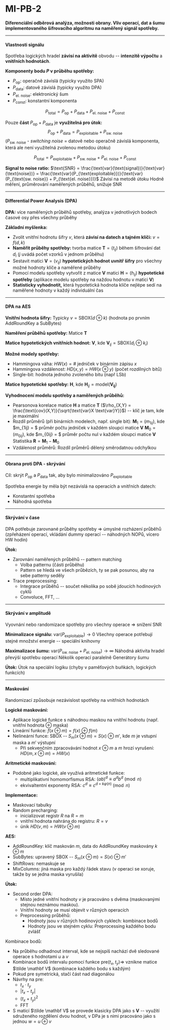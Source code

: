 # MI-PB-2
**Diferenciální odběrová analýza, možnosti obrany. Vliv operací, dat a šumu implementovaného šifrovacího algoritmu na naměřený signál spotřeby.**

---

#### Vlastnosti signálu

Spotřeba logických hradel **závisí na aktivitě** obvodu -- **intenzitě výpočtu** a **vnitřních hodnotách**.

**Komponenty bodu $P$ v průběhu spotřeby:**
* $P_{\text{op}}$: operačně závislá (typicky využito SPA)
* $P_{\text{data}}$: datově závislá (typicky využito DPA)
* $P_{\text{el. noise}}$: elektronický šum
* $P_{\text{const}}$: konstantní komponenta

$$
P_{\text{total}} = P_{\text{op}} + P_{\text{data}} + P_{\text{el. noise}} + P_{\text{const}}
$$

Pouze **část** $P_{\text{op}} + P_{\text{data}}$ je **využitelná pro útok:**
$$
P_{\text{op}} + P_{\text{data}} = P_{\text{exploitable}} + P_{\text{sw. noise}}
$$
($P_{\text{sw. noise}}$ - *switching noise* = datově nebo operačně závislá komponenta, která ale není využitelná zvolenou metodou útoku)

$$
P_{\text{total}} = P_{\text{exploitable}} + P_{\text{sw. noise}} + P_{\text{el. noise}} + P_{\text{const}}
$$

**Signal to noise ratio:** 
$\text{SNR} = \frac{\text{var}(\text{signal})}{\text{var}(\text{noise})} = \frac{\text{var}(P_{\text{exploitable}})}{\text{var}(P_{\text{sw. noise}} + P_{\text{el. noise}})}$
Závisí na metodě útoku
Hodně měření, průměrování naměřených průběhů, snižuje $\text{SNR}$

---

#### Differential Power Analysis (DPA)

**DPA:** více naměřených průběhů spotřeby, analýza v jednotlivých bodech časové osy přes všechny průběhy

**Základní myšlenka:**
* Zvolit vnitřní hodnotu šifry $v$, která **závisí na datech a tajném klíči:** $v = f(d,k)$
* **Naměřit průběhy spotřeby:** tvorba matice  $\mathbf T = (t_{ij})$ během šifrování dat $d_i$ ($j$ uvádá počet vzorků v jednom průběhu)
* Sestavit matici $\mathbf V = (v_{ij})$ **hypotetických hodnot uvnitř šifry** pro všechny možné hodnoty klíče a naměřené průběhy
* Pomocí modelu spotřeby vytvořit z matice $\mathbf V$ matici $\mathbf H = (h_{ij})$ **hypotetické spotřeby** (aplikace modelu spotřeby na naždou hodnotu v matici $\mathbf V$)
* **Statisticky vyhodnotit,** která hypotetická hodnota klíče nejlépe sedí na naměřené hodnoty v každý individuální čas

--- 

#### DPA na AES

**Vnitřní hodnota šifry:** 
Typicky $v = \text{SBOX}(d \oplus k)$ (hodnota po prvním AddRoundKey a SubBytes)

**Naměření průběhů spotřeby:** 
Matice $\mathbf T$

**Matice hypotetických vnitřních hodnot:** 
$\mathbf V$, kde $\mathbf V_{ij} = \text{SBOX}(d_i \oplus k_i)$

**Možné modely spotřeby:** 
* Hammingova váha: $HW(x) = \# \text{ jedniček v binárním zápisu } x$
* Hammingova vzdálenost: $HD(x,y) = HW(x \oplus y)$ (počet rozdílných bitů)
* Single-bit: hodnota jednoho zvoleného bitu (např LSb)

**Matice hypotetické spotřeby:**
$\mathbf H$, kde $\mathbf H_{ij} = \text{model}(\mathbf {V_{ij}})$

**Vyhodnocení modelu spotřeby a naměřených průběhů:**
* Pearsonova korelace matice $\mathbf H$ a matice $\mathbf T$ ($\rho_{X,Y} = \frac{\text{cov}(X,Y)}{\sqrt{\text{var}X \text{var}Y}}$) -- klíč je tam, kde je maximální
* Rozdíl průměrů (při binárních modelech, např. single bit): 
$\mathbf M_1 = (m_{1ij})$, kde $m_{1ij} = $ průměr počtu jedniček v každém sloupci matice $\mathbf V$
$\mathbf M_0 = (m_{0ij})$, kde $m_{0ij} = $ průměr počtu nul v každém sloupci matice $\mathbf V$
Statistika $\mathbf R = \mathbf M_1 - \mathbf M_0$
* Vzdálenost průměrů: Rozdíl průměrů dělený směrodatnou odchylkou

---

#### Obrana proti DPA - skrývání
Cíl: skrýt $P_{\text{op}}$ a $P_{\text{data}}$ tak, aby bylo minimalizováno $P_{\text{exploitable}}$

Spotřeba energie by měla být nezávislá na operacích a vnitřních datech:
* Konstantní spotřeba
* Náhodná spotřeba

---

#### Skrývání v čase
DPA potřebuje zarovnané průběhy spotřeby $\Rightarrow$ úmyslné rozházení průběhů (zpřeházení operací, vkládání dummy operací -- náhodných NOPů, vícero HW hodin)

**Útok:** 
* Zarovnání naměřených průběhů -- pattern matching
    * Volba patternu (části průběhu)
    * Pattern se hledá ve všech průbězích, ty se pak posunou, aby na sebe patterny seděly
* Trace preprocessing:
    * Integrace průběhů -- součet několika po sobě jdoucích hodinových cyklů
    * Convoluce, FFT, ...
---

#### Skrývání v amplitudě

Vyovnání nebo randomizace spotřeby pro všechny operace $\Rightarrow$ snížení $\text{SNR}$

**Minimalizace signálu:** 
$\text{var}(P_{\text{exploitable}}) \rightarrow 0$
Všechny operace potřebují stejné množství energie -- speciální knihovny

**Maximalizace šumu:** 
$\text{var}(P_{\text{sw. noise}} + P_{\text{el. noise}}) \rightarrow \infty$
Náhodná aktivita hradel převýší spotřebu operací
Několik operací paralelně
Generátory šumu

**Útok:**
Útok na speciální logiku (chyby v paměťových buňkách, logických funkcích)

---

#### Maskování
Randomizací způsobuje nezávislost spotřeby na vnitřních hodnotách

**Logické maskování:**
* Aplikace logické funkce s náhodnou maskou na vnitřní hodnotu (např. vnitřní hodnota $\oplus$ maska)
* Lineární funkce: $f(x \oplus m) = f(x) \oplus f(m)$
* Nelineární funce: SBOX -- $S_m(x \oplus m) = S(x) \oplus m'$, kde $m$ je vstupní maska a $m'$ výstupní
    * Při sekvenčním zpracovávání hodnot $x \oplus m$ a $m$ hrozí vyrušení: $HD(m, x \oplus m) = HW(x)$


**Aritmetické maskování:**
* Podobné jako logické, ale využívá aritmetické funkce:
    * multiplikativní homomorfismus RSA: $(ab)^d \equiv a^db^d \pmod n$
    * ekvivaltentní exponenty RSA: $c^d \equiv c^{d + k\varphi(n)} \pmod n$

**Implementace:**
* Maskovací tabulky
* Random precharging:
    * inicializovat registr $R$ na $R=m$
    * vnitřní hodnota nahrána do registru: $R = v$
    * únik $HD(v,m) = HW(v \oplus m)$

**AES:**
* AddRoundKey: klíč maskován $m$, data do AddRoundKey maskovány $k\oplus m$
* SubBytes: upravený SBOX -- $S_m(x \oplus m) = S(x) \oplus m'$
* ShiftRows: nemaskuje se
* MixColumns: jiná maska pro každý řádek stavu (v operaci se xoruje, takže by se jedna maska vyrušila)

**Útok:**
* Second order DPA: 
    * Místo jedné vnitřní hodnoty $v$ je pracováno s dvěma (maskovanými stejnou neznámou maskou).
    * Vnitřní hodnoty se musí objevit v různých operacích
    * Preprocessing průběhů:
        * Hodnoty jsou v různých hodinových cyklech: kombinace bodů
        * Hodnoty jsou ve stejném cyklu: Preprocessing každého bodu zvlášť

Kombinace bodů:
* Na průběhu odhadnout interval, kde se nejspíš nachází dvě sledované operace s hodnotami $u$ a $v$
* Kombinace bodů intervalu pomocí funkce $\text{pre}(t_x, t_y) \Rightarrow$ vznikne matice $\tilde \mathbf V$ (kombinace každého bodu s každým)
* Pokud $\text{pre}$ symetrická, stačí část nad diagonálou
* Návrhy na $\text{pre}$:
    * $t_x \cdot t_y$
    * $|t_x - t_y|$
    * $(t_x + t_y)^2$
    * FFT
* S maticí $\tilde \mathbf V$ se provede klasicky DPA jako s $\mathbf V$ -- využití sdruženého rozdělení dvou hodnot, v DPa je s nimi pracováno jako s jednou $w = u \oplus v$